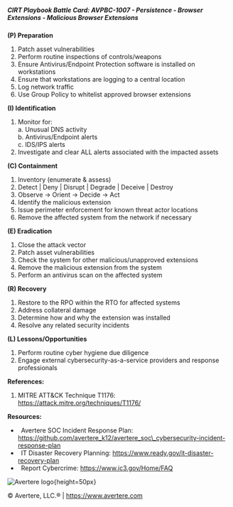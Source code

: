 ##### CIRT Playbook Battle Card: **AVPBC-1007 - Persistence - Browser Extensions - Malicious Browser Extensions**

**(P) Preparation**

1.  Patch asset vulnerabilities
2.  Perform routine inspections of controls/weapons
3.  Ensure Antivirus/Endpoint Protection software is installed on workstations
4.  Ensure that workstations are logging to a central location
5.  Log network traffic
6.  Use Group Policy to whitelist approved browser extensions

**(I) Identification**

1.  Monitor for:  
    a. Unusual DNS activity  
    b. Antivirus/Endpoint alerts  
    c. IDS/IPS alerts
2.  Investigate and clear ALL alerts associated with the impacted assets

**(C) Containment**

1.  Inventory (enumerate & assess)
2.  Detect | Deny | Disrupt | Degrade | Deceive | Destroy
3.  Observe -> Orient -> Decide -> Act
4.  Identify the malicious extension
5.  Issue perimeter enforcement for known threat actor locations
6.  Remove the affected system from the network if necessary

**(E) Eradication**

1.  Close the attack vector
2.  Patch asset vulnerabilities
3.  Check the system for other malicious/unapproved extensions
4.  Remove the malicious extension from the system
5.  Perform an antivirus scan on the affected system

**(R) Recovery**

1.  Restore to the RPO within the RTO for affected systems
2.  Address collateral damage
3.  Determine how and why the extension was installed
4.  Resolve any related security incidents

**(L) Lessons/Opportunities**

1.  Perform routine cyber hygiene due diligence
2.  Engage external cybersecurity-as-a-service providers and response professionals

**References:**

1.  MITRE ATT&CK Technique T1176: https://attack.mitre.org/techniques/T1176/

**Resources:**

*    Avertere SOC Incident Response Plan: https://github.com/avertere_k12/avertere_soc\_cybersecurity-incident-response-plan
*    IT Disaster Recovery Planning: https://www.ready.gov/it-disaster-recovery-plan
*    Report Cybercrime: https://www.ic3.gov/Home/FAQ

![Avertere logo](https://example.com/averttere-logo.jpg){height=50px}

  
© Avertere, LLC.® | https://www.avertere.com
